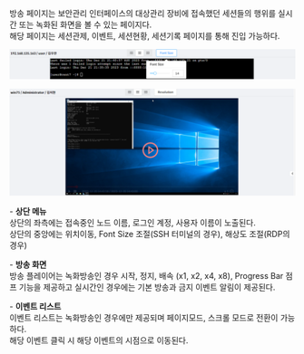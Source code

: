 방송 페이지는 보안관리 인터페이스의 대상관리 장비에 접속했던 세션들의 행위를 실시간 또는 녹화된 화면을 볼 수 있는 페이지다.  
해당 페이지는 세션관제, 이벤트, 세션현황, 세션기록 페이지를 통해 진입 가능하다.

![세션 관제 - 리눅스](image-3.png)  

![세션 관제 - 윈도우](image-4.png)

&#45; **상단 메뉴**  
상단의 좌측에는 접속중인 노드 이름, 로그인 계정, 사용자 이름이 노출된다.  
상단의 중앙에는 위치이동, Font Size 조절(SSH 터미널의 경우), 해상도 조절(RDP의 경우)

&#45; **방송 화면**  
방송 플레이어는 녹화방송인 경우 시작, 정지, 배속 (x1, x2, x4, x8), Progress Bar 점프 기능을 제공하고 실시간인 경우에는 기본 방송과 금지 이벤트 알림이 제공된다. 

&#45; **이벤트 리스트**  
이벤트 리스트는 녹화방송인 경우에만 제공되며 페이지모드, 스크롤 모드로 전환이 가능하다.  
해당 이벤트 클릭 시 해당 이벤트의 시점으로 이동된다.
